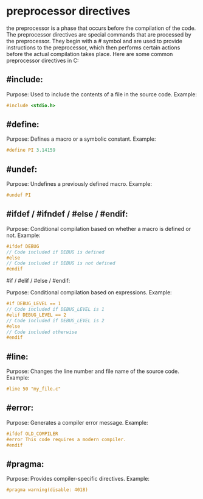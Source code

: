
# preprocessor directives

the preprocessor is a phase that occurs before the compilation of the code. The preprocessor directives are special commands that are processed by the preprocessor. They begin with a # symbol and are used to provide instructions to the preprocessor, which then performs certain actions before the actual compilation takes place. Here are some common preprocessor directives in C:


## #include:


Purpose: Used to include the contents of a file in the source code.
Example:

```c
#include <stdio.h>
```

## #define:

Purpose: Defines a macro or a symbolic constant.
Example:

```c
#define PI 3.14159
```

## #undef:

Purpose: Undefines a previously defined macro.
Example:
```c
#undef PI
```

## #ifdef / #ifndef / #else / #endif:

Purpose: Conditional compilation based on whether a macro is defined or not.
Example:

```c
#ifdef DEBUG
// Code included if DEBUG is defined
#else
// Code included if DEBUG is not defined
#endif
```


#if / #elif / #else / #endif:

Purpose: Conditional compilation based on expressions.
Example:

```c
#if DEBUG_LEVEL == 1
// Code included if DEBUG_LEVEL is 1
#elif DEBUG_LEVEL == 2
// Code included if DEBUG_LEVEL is 2
#else
// Code included otherwise
#endif
```

## #line:

Purpose: Changes the line number and file name of the source code.
Example:

```c
#line 50 "my_file.c"
```

## #error:

Purpose: Generates a compiler error message.
Example:

```c
#ifdef OLD_COMPILER
#error This code requires a modern compiler.
#endif
```

## #pragma:

Purpose: Provides compiler-specific directives.
Example:

```c
#pragma warning(disable: 4018)
```
